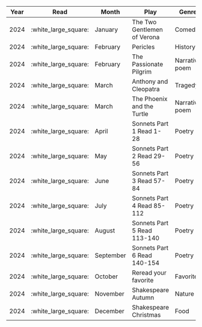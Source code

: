 | Year | Read                   | Month     | Play                        | Genre          | Watch                  | BE\_RecMovie                                                                                                                           |
| ---- | ---------------------- | --------- | --------------------------- | -------------- | ---------------------- | -------------------------------------------------------------------------------------------------------------------------------------- |
| 2024 | :white\_large\_square: | January  | The Two Gentlemen of Verona | Comedy         | :white\_large\_square: | Watch the 1983 BBC version with John Hudson.                    
| 2024 | :white\_large\_square: | February   | Pericles                    | History        | :white\_large\_square: | Watch the 1984 BBC version.                                                                                                            |
| 2024 | :white\_large\_square: | February  | The Passionate Pilgrim      | Narrative poem | :white\_large\_square: | No movie reccomendation from BE                                                                                                        |
| 2024 | :white\_large\_square: |  March    | Anthony and Cleopatra       | Tragedy        | :white\_large\_square: | Watch the 1972 version directed by and starring Charlton Heston.                                                                       |
| 2024 | :white\_large\_square: | March  | The Phoenix and the Turtle  | Narrative poem | :white\_large\_square: | No movie reccomendation from BE                                                                                                        |
| 2024 | :white\_large\_square: | April     | Sonnets Part 1 Read 1-28    | Poetry         | :white\_large\_square: | Listen to Sir Patrick Stewart: https://www.smithsonianmag.com/smart-news/hear-daily-shakespeare-sonnets-sir-patrick-stewart-180974616/ |
| 2024 | :white\_large\_square: | May       | Sonnets Part 2 Read 29-56   | Poetry         | :white\_large\_square: | Listen to Sir Patrick Stewart: https://www.smithsonianmag.com/smart-news/hear-daily-shakespeare-sonnets-sir-patrick-stewart-180974616/ |
| 2024 | :white\_large\_square: | June      | Sonnets Part 3 Read 57-84   | Poetry         | :white\_large\_square: | Listen to Sir Patrick Stewart: https://www.smithsonianmag.com/smart-news/hear-daily-shakespeare-sonnets-sir-patrick-stewart-180974616/ |
| 2024 | :white\_large\_square: | July      | Sonnets Part 4 Read 85-112  | Poetry         | :white\_large\_square: | Listen to Sir Patrick Stewart: https://www.smithsonianmag.com/smart-news/hear-daily-shakespeare-sonnets-sir-patrick-stewart-180974616/ |
| 2024 | :white\_large\_square: | August    | Sonnets Part 5 Read 113-140 | Poetry         | :white\_large\_square: | Listen to Sir Patrick Stewart: https://www.smithsonianmag.com/smart-news/hear-daily-shakespeare-sonnets-sir-patrick-stewart-180974616/ |
| 2024 | :white\_large\_square: | September | Sonnets Part 6 Read 140-154 | Poetry         | :white\_large\_square: | Listen to Sir Patrick Stewart: https://www.smithsonianmag.com/smart-news/hear-daily-shakespeare-sonnets-sir-patrick-stewart-180974616/ |
| 2024 | :white\_large\_square: | October   | Reread your favorite        | Favorite       | :white\_large\_square: | [https://www.reducedshakespeare.com/](https://www.reducedshakespeare.com/)                                                             |
| 2024 | :white\_large\_square: | November  | Shakespeare Autumn          | Nature         | :white\_large\_square: | [https://twitter.com/folgerlibrary/status/1440789320353259527](https://twitter.com/folgerlibrary/status/1440789320353259527)           |
| 2024 | :white\_large\_square: | December  | Shakespeare Christmas       | Food           | :white\_large\_square: | [https://www.folger.edu/events/a-medieval-christmas](https://www.folger.edu/events/a-medieval-christmas)                               |
